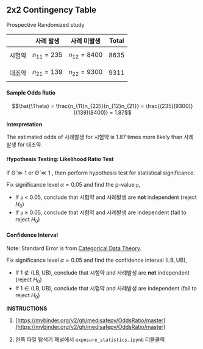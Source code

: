 ## 2x2 Contingency Table

Prospective Randomized study 


|   | 사례 발생 | 사례 미발생   | Total |
|---|---|-----|-------|
| 시험약 | $$n_{11} = 235$$ | $$n_{12} = 8400$$ | $$8635$$ |
| 대조약 | $$n_{21} = 139$$ | $$n_{22} = 9300$$ | $$9311$$ |

#### Sample Odds Ratio 

$$\hat{\Theta} = \frac{n_{11}n_{22}}{n_{12}n_{21}} = \frac{(235)(9300)}{(139)(8400)} = 1.87$$

**Interpretation**

The estimated odds of 사례발생 for 시험약 is 1.87 times more likely than 사례발생 for 대조약.


#### Hypothesis Testing: Likelihood Ratio Test

If $\hat{\Theta} \gg 1$ or $\hat{\Theta} \ll 1$ , then perform hypothesis test for statistical significance. 

Fix significance level $\alpha = 0.05$ and find the p-value `p`,
* If `p` < $0.05$, conclude that 시험약 and 사례발생 are **not** independent (reject $H_{0}$)
* If `p` ≥ $0.05$, conclude that 시험약 and 사례발생 are independent (fail to reject $H_{0}$)

#### Confidence Interval

Note: Standard Error is from [Categorical Data Theory](https://stats.stackexchange.com/questions/266098/how-do-i-calculate-the-standard-deviation-of-the-log-odds).

Fix significance level $\alpha = 0.05$ and find the confidence interval $(\text{LB}, \text{UB})$,
* If $1 \notin (\text{LB}, \text{UB})$, conclude that 시험약 and 사례발생 are **not** independent (reject $H_{0}$)
* If $1 \in (\text{LB}, \text{UB})$, conclude that 시험약 and 사례발생 are independent (fail to reject $H_{0}$)


<div style="page-break-after: always;"></div>

**INSTRUCTIONS**

1. [https://mybinder.org/v2/gh/medisafepv/OddsRatio/master](https://mybinder.org/v2/gh/medisafepv/OddsRatio/master)

2.  왼쪽 파일 탐색기 패널에서 `exposure_statistics.ipynb` 더블클릭

